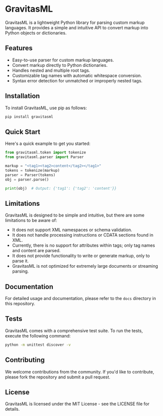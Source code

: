 
# GravitasML

GravitasML is a lightweight Python library for parsing custom markup languages. It provides a simple and intuitive API to convert markup into Python objects or dictionaries.

## Features

- Easy-to-use parser for custom markup languages.
- Convert markup directly to Python dictionaries.
- Handles nested and multiple root tags.
- Customizable tag names with automatic whitespace conversion.
- Syntax error detection for unmatched or improperly nested tags.

## Installation

To install GravitasML, use pip as follows:

```bash
pip install gravitasml
```

## Quick Start

Here's a quick example to get you started:

```python
from gravitasml.token import tokenize
from gravitasml.parser import Parser

markup = "<tag1><tag2>content</tag2></tag1>"
tokens = tokenize(markup)
parser = Parser(tokens)
obj = parser.parse()

print(obj)  # Output: {'tag1': {'tag2': 'content'}}
```

## Limitations

GravitasML is designed to be simple and intuitive, but there are some limitations to be aware of:

- It does not support XML namespaces or schema validation.
- It does not handle processing instructions or CDATA sections found in XML.
- Currently, there is no support for attributes within tags; only tag names and content are parsed.
- It does not provide functionality to write or generate markup, only to parse it.
- GravitasML is not optimized for extremely large documents or streaming parsing.

## Documentation

For detailed usage and documentation, please refer to the `docs` directory in this repository.

## Tests

GravitasML comes with a comprehensive test suite. To run the tests, execute the following command:

```bash
python -m unittest discover -v
```

## Contributing

We welcome contributions from the community. If you'd like to contribute, please fork the repository and submit a pull request.

## License

GravitasML is licensed under the MIT License - see the LICENSE file for details.
